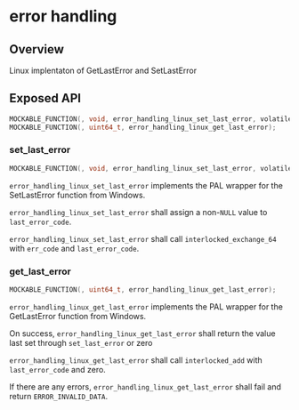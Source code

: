 # error handling

## Overview

Linux implentaton of GetLastError and SetLastError 

## Exposed API

```c
MOCKABLE_FUNCTION(, void, error_handling_linux_set_last_error, volatile_atomic int64_t, err_code);
MOCKABLE_FUNCTION(, uint64_t, error_handling_linux_get_last_error);
```

### set_last_error

```c
MOCKABLE_FUNCTION(, void, error_handling_linux_set_last_error, volatile_atomic int64_t, err_code);
```
`error_handling_linux_set_last_error` implements the PAL wrapper for the SetLastError function from Windows.

`error_handling_linux_set_last_error` shall assign a non-`NULL` value to `last_error_code`.

`error_handling_linux_set_last_error` shall call `interlocked_exchange_64` with `err_code` and `last_error_code`.

### get_last_error

```c
MOCKABLE_FUNCTION(, uint64_t, error_handling_linux_get_last_error);
```
`error_handling_linux_get_last_error` implements the PAL wrapper for the GetLastError function from Windows.

On success, `error_handling_linux_get_last_error` shall return the value last set through `set_last_error` or zero 

`error_handling_linux_get_last_error` shall call `interlocked_add` with `last_error_code` and zero.

If there are any errors, `error_handling_linux_get_last_error` shall fail and return `ERROR_INVALID_DATA`.
